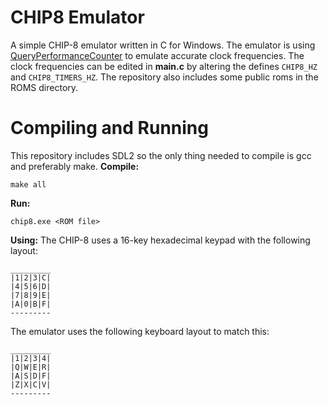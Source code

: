 # CHIP8 Emulator
A simple CHIP-8 emulator written in C for Windows.
The emulator is using [QueryPerformanceCounter](https://msdn.microsoft.com/en-us/library/windows/desktop/ms644904%28v=vs.85%29.aspx) to emulate accurate clock frequencies.
The clock frequencies can be edited in **main.c** by altering  the defines `CHIP8_HZ` and `CHIP8_TIMERS_HZ`.
The repository also includes some public roms in the ROMS directory.

# Compiling and Running
This repository includes SDL2 so the only thing needed to compile is gcc and preferably make.
**Compile:**

    make all

**Run:**

    chip8.exe <ROM file>

**Using:**
The CHIP-8 uses a 16-key hexadecimal keypad with the following layout:

    _________
    |1|2|3|C|
    |4|5|6|D|
    |7|8|9|E|
    |A|0|B|F|
    ---------

The emulator uses the following keyboard layout to match this:

    _________
    |1|2|3|4|
    |Q|W|E|R|
    |A|S|D|F|
    |Z|X|C|V|
    ---------
